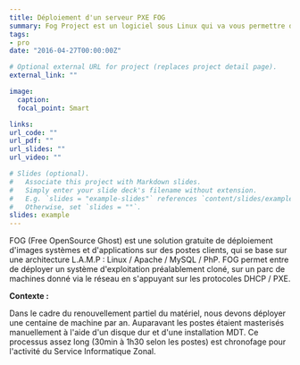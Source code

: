 ```yaml
---
title: Déploiement d'un serveur PXE FOG
summary: Fog Project est un logiciel sous Linux qui va vous permettre d’effectuer vos déploiements pour machines Windows, Linux, et Mac.
tags:
- pro
date: "2016-04-27T00:00:00Z"

# Optional external URL for project (replaces project detail page).
external_link: ""

image:
  caption: 
  focal_point: Smart

links:
url_code: ""
url_pdf: ""
url_slides: ""
url_video: ""

# Slides (optional).
#   Associate this project with Markdown slides.
#   Simply enter your slide deck's filename without extension.
#   E.g. `slides = "example-slides"` references `content/slides/example-slides.md`.
#   Otherwise, set `slides = ""`.
slides: example
---
```


FOG (Free OpenSource Ghost) est une solution gratuite de déploiement
d'images systèmes et d'applications sur des postes clients, qui se base sur
une architecture L.A.M.P : Linux / Apache / MySQL / PhP.
FOG permet entre de déployer un système d'exploitation préalablement
cloné, sur un parc de machines donné via le réseau en s'appuyant sur les
protocoles DHCP / PXE.

<b>Contexte :</b>

Dans le cadre du renouvellement partiel du matériel, nous devons déployer une centaine de machine par an.
Auparavant les postes étaient masterisés manuellement à l'aide d'un disque dur et d'une installation MDT. Ce processus assez long (30min à 1h30 selon les postes) est chronofage pour l'activité du Service Informatique Zonal.